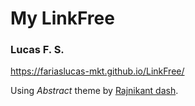 # My LinkFree

### Lucas F. S.

https://fariaslucas-mkt.github.io/LinkFree/

Using *Abstract* theme by [Rajnikant dash](http://github.com/Rajni2002/ "Rajni2002").
